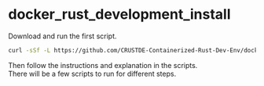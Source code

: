 # docker_rust_development_install

Download and run the first script.  

```bash
curl -sSf -L https://github.com/CRUSTDE-Containerized-Rust-Dev-Env/docker_rust_development/raw/main/docker_rust_development_install/download_scripts.sh | sh
```

Then follow the instructions and explanation in the scripts.  
There will be a few scripts to run for different steps.  
